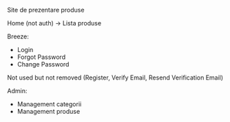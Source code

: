Site de prezentare produse

Home (not auth)
-> Lista produse

Breeze:
- Login
- Forgot Password
- Change Password

Not used but not removed (Register, Verify Email, Resend Verification Email)

Admin:
- Management categorii
- Management produse
